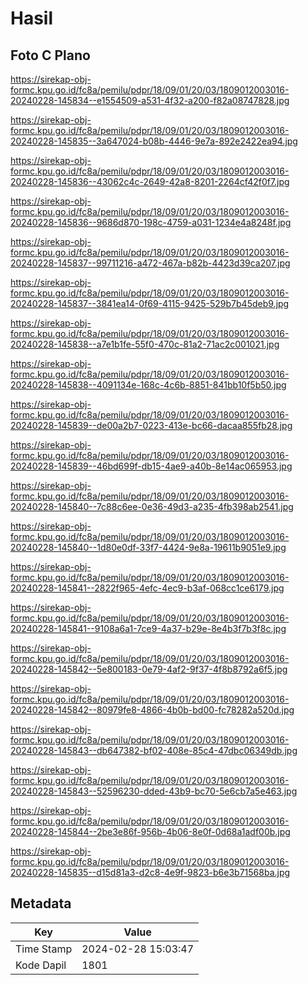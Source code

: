 # Hasil

## Foto C Plano

https://sirekap-obj-formc.kpu.go.id/fc8a/pemilu/pdpr/18/09/01/20/03/1809012003016-20240228-145834--e1554509-a531-4f32-a200-f82a08747828.jpg

https://sirekap-obj-formc.kpu.go.id/fc8a/pemilu/pdpr/18/09/01/20/03/1809012003016-20240228-145835--3a647024-b08b-4446-9e7a-892e2422ea94.jpg

https://sirekap-obj-formc.kpu.go.id/fc8a/pemilu/pdpr/18/09/01/20/03/1809012003016-20240228-145836--43062c4c-2649-42a8-8201-2264cf42f0f7.jpg

https://sirekap-obj-formc.kpu.go.id/fc8a/pemilu/pdpr/18/09/01/20/03/1809012003016-20240228-145836--9686d870-198c-4759-a031-1234e4a8248f.jpg

https://sirekap-obj-formc.kpu.go.id/fc8a/pemilu/pdpr/18/09/01/20/03/1809012003016-20240228-145837--99711216-a472-467a-b82b-4423d39ca207.jpg

https://sirekap-obj-formc.kpu.go.id/fc8a/pemilu/pdpr/18/09/01/20/03/1809012003016-20240228-145837--3841ea14-0f69-4115-9425-529b7b45deb9.jpg

https://sirekap-obj-formc.kpu.go.id/fc8a/pemilu/pdpr/18/09/01/20/03/1809012003016-20240228-145838--a7e1b1fe-55f0-470c-81a2-71ac2c001021.jpg

https://sirekap-obj-formc.kpu.go.id/fc8a/pemilu/pdpr/18/09/01/20/03/1809012003016-20240228-145838--4091134e-168c-4c6b-8851-841bb10f5b50.jpg

https://sirekap-obj-formc.kpu.go.id/fc8a/pemilu/pdpr/18/09/01/20/03/1809012003016-20240228-145839--de00a2b7-0223-413e-bc66-dacaa855fb28.jpg

https://sirekap-obj-formc.kpu.go.id/fc8a/pemilu/pdpr/18/09/01/20/03/1809012003016-20240228-145839--46bd699f-db15-4ae9-a40b-8e14ac065953.jpg

https://sirekap-obj-formc.kpu.go.id/fc8a/pemilu/pdpr/18/09/01/20/03/1809012003016-20240228-145840--7c88c6ee-0e36-49d3-a235-4fb398ab2541.jpg

https://sirekap-obj-formc.kpu.go.id/fc8a/pemilu/pdpr/18/09/01/20/03/1809012003016-20240228-145840--1d80e0df-33f7-4424-9e8a-19611b9051e9.jpg

https://sirekap-obj-formc.kpu.go.id/fc8a/pemilu/pdpr/18/09/01/20/03/1809012003016-20240228-145841--2822f965-4efc-4ec9-b3af-068cc1ce6179.jpg

https://sirekap-obj-formc.kpu.go.id/fc8a/pemilu/pdpr/18/09/01/20/03/1809012003016-20240228-145841--9108a6a1-7ce9-4a37-b29e-8e4b3f7b3f8c.jpg

https://sirekap-obj-formc.kpu.go.id/fc8a/pemilu/pdpr/18/09/01/20/03/1809012003016-20240228-145842--5e800183-0e79-4af2-9f37-4f8b8792a6f5.jpg

https://sirekap-obj-formc.kpu.go.id/fc8a/pemilu/pdpr/18/09/01/20/03/1809012003016-20240228-145842--80979fe8-4866-4b0b-bd00-fc78282a520d.jpg

https://sirekap-obj-formc.kpu.go.id/fc8a/pemilu/pdpr/18/09/01/20/03/1809012003016-20240228-145843--db647382-bf02-408e-85c4-47dbc06349db.jpg

https://sirekap-obj-formc.kpu.go.id/fc8a/pemilu/pdpr/18/09/01/20/03/1809012003016-20240228-145843--52596230-dded-43b9-bc70-5e6cb7a5e463.jpg

https://sirekap-obj-formc.kpu.go.id/fc8a/pemilu/pdpr/18/09/01/20/03/1809012003016-20240228-145844--2be3e86f-956b-4b06-8e0f-0d68a1adf00b.jpg

https://sirekap-obj-formc.kpu.go.id/fc8a/pemilu/pdpr/18/09/01/20/03/1809012003016-20240228-145835--d15d81a3-d2c8-4e9f-9823-b6e3b71568ba.jpg


## Metadata

| Key        | Value               |
| ---------- | ------------------- |
| Time Stamp | 2024-02-28 15:03:47 |
| Kode Dapil | 1801                |



